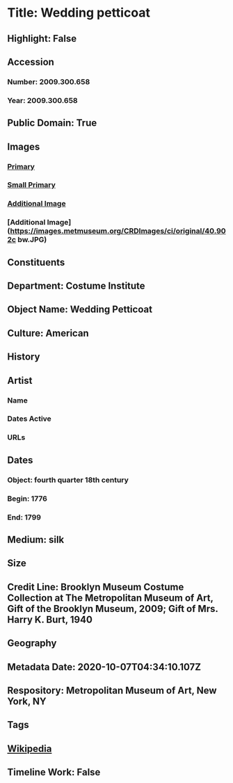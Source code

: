 # Title: Wedding petticoat
## Highlight: False
## Accession
### Number: 2009.300.658
### Year: 2009.300.658
## Public Domain: True
## Images
### [Primary](https://images.metmuseum.org/CRDImages/ci/original/40.902c_CP4.jpg)
### [Small Primary](https://images.metmuseum.org/CRDImages/ci/web-large/40.902c_CP4.jpg)
### [Additional Image](https://images.metmuseum.org/CRDImages/ci/original/40.902c_detail_CP4.jpg)
### [Additional Image](https://images.metmuseum.org/CRDImages/ci/original/40.902c bw.JPG)
## Constituents
## Department: Costume Institute
## Object Name: Wedding Petticoat
## Culture: American
## History
## Artist
### Name
### Dates Active
### URLs
## Dates
### Object: fourth quarter 18th century
### Begin: 1776
### End: 1799
## Medium: silk
## Size
## Credit Line: Brooklyn Museum Costume Collection at The Metropolitan Museum of Art, Gift of the Brooklyn Museum, 2009; Gift of Mrs. Harry K. Burt, 1940
## Geography
## Metadata Date: 2020-10-07T04:34:10.107Z
## Respository: Metropolitan Museum of Art, New York, NY
## Tags
## [Wikipedia](https://www.wikidata.org/wiki/Q99810012)
## Timeline Work: False